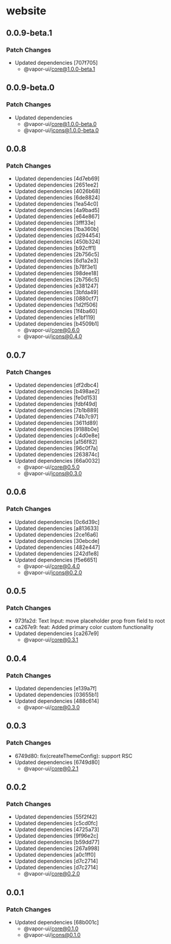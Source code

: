 # website

## 0.0.9-beta.1

### Patch Changes

- Updated dependencies [707f705]
    - @vapor-ui/core@1.0.0-beta.1

## 0.0.9-beta.0

### Patch Changes

- Updated dependencies
    - @vapor-ui/core@1.0.0-beta.0
    - @vapor-ui/icons@1.0.0-beta.0

## 0.0.8

### Patch Changes

- Updated dependencies [4d7eb69]
- Updated dependencies [2651ee2]
- Updated dependencies [4026b68]
- Updated dependencies [6de8824]
- Updated dependencies [1ea54c0]
- Updated dependencies [4a9bad5]
- Updated dependencies [e64e867]
- Updated dependencies [3fff33e]
- Updated dependencies [1ba360b]
- Updated dependencies [d294454]
- Updated dependencies [450b324]
- Updated dependencies [b92cff1]
- Updated dependencies [2b756c5]
- Updated dependencies [6d1a2e3]
- Updated dependencies [b78f3e1]
- Updated dependencies [98dee18]
- Updated dependencies [2b756c5]
- Updated dependencies [e381247]
- Updated dependencies [3bfda49]
- Updated dependencies [0880cf7]
- Updated dependencies [1d2f506]
- Updated dependencies [1f4ba60]
- Updated dependencies [e1bf119]
- Updated dependencies [b4509b1]
    - @vapor-ui/core@0.6.0
    - @vapor-ui/icons@0.4.0

## 0.0.7

### Patch Changes

- Updated dependencies [df2dbc4]
- Updated dependencies [b498ae2]
- Updated dependencies [fe0d153]
- Updated dependencies [fdbf49d]
- Updated dependencies [7b1b889]
- Updated dependencies [74b7c97]
- Updated dependencies [3611d89]
- Updated dependencies [9188b0e]
- Updated dependencies [c4d0e8e]
- Updated dependencies [a156f82]
- Updated dependencies [96c0f7a]
- Updated dependencies [263874c]
- Updated dependencies [66a0032]
    - @vapor-ui/core@0.5.0
    - @vapor-ui/icons@0.3.0

## 0.0.6

### Patch Changes

- Updated dependencies [0c6d39c]
- Updated dependencies [a813633]
- Updated dependencies [2ce16a6]
- Updated dependencies [30ebcde]
- Updated dependencies [482e447]
- Updated dependencies [242d1e8]
- Updated dependencies [f5e6651]
    - @vapor-ui/core@0.4.0
    - @vapor-ui/icons@0.2.0

## 0.0.5

### Patch Changes

- 973fa2d: Text Input: move placeholder prop from field to root
- ca267e9: feat: Added primary color custom functionality
- Updated dependencies [ca267e9]
    - @vapor-ui/core@0.3.1

## 0.0.4

### Patch Changes

- Updated dependencies [e139a7f]
- Updated dependencies [03655b1]
- Updated dependencies [488c614]
    - @vapor-ui/core@0.3.0

## 0.0.3

### Patch Changes

- 6749d80: fix(createThemeConfig): support RSC
- Updated dependencies [6749d80]
    - @vapor-ui/core@0.2.1

## 0.0.2

### Patch Changes

- Updated dependencies [55f2f42]
- Updated dependencies [c5cd0fc]
- Updated dependencies [4725a73]
- Updated dependencies [9f96e2c]
- Updated dependencies [b59dd77]
- Updated dependencies [267a998]
- Updated dependencies [a0c1ff0]
- Updated dependencies [d7c2714]
- Updated dependencies [d7c2714]
    - @vapor-ui/core@0.2.0

## 0.0.1

### Patch Changes

- Updated dependencies [68b001c]
    - @vapor-ui/core@0.1.0
    - @vapor-ui/icons@0.1.0
